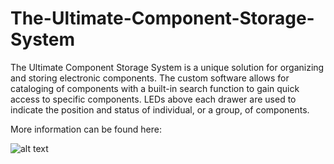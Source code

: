 # The-Ultimate-Component-Storage-System
The Ultimate Component Storage System is a unique solution for organizing and storing electronic components. The custom software allows for cataloging of components with a built-in search function to gain quick access to specific components. LEDs above each drawer are used to indicate the position and status of individual, or a group, of components.

More information can be found here: 

![alt text](https://github.com/APTechnologies/The-Ultimate-Component-Storage-System/blob/master/Finished.jpg?raw=true)

